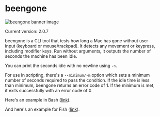 # beengone

<!--README--><!--GITHUB-->
![beengone banner image](https://cdn3.brettterpstra.com/uploads/2024/12/beengone-header-rb.webp)<!--END GITHUB-->
<!--JEKYLL{% img aligncenter 800 220 /uploads/2024/12/beengone-header-rb.jpg "beengone banner image" %}-->

Current version: <!--VER-->2.0.7<!--END VER-->

beengone is a CLI tool that tests how long a Mac has gone
without user input (keyboard or mouse/trackpad). It detects
any movement or keypress, including modifier keys. Run
without arguments, it outputs the number of seconds the
machine has been idle.

You can print the seconds idle with no newline using `-n`.

For use in scripting, there's a `--minimum/-m` option which
sets a minimum number of seconds required to pass the
condition. If the idle time is less than minimum, beengone
returns an error code of 1. If the minimum is met, it exits
successfully with an error code of 0.

Here's an example in Bash ([link](https://gist.github.com/ttscoff/57c9c73ac665f2074f649ff1fa205330)).

<!--JEKYLL{% gist 57c9c73ac665f2074f649ff1fa205330%}-->

And here's an example for Fish ([link](https://gist.github.com/ttscoff/8079c8776e8f5e1f32610ba5c4992a6c)).

<!--JEKYLL{% gist 8079c8776e8f5e1f32610ba5c4992a6c %}-->

<!--END README-->

